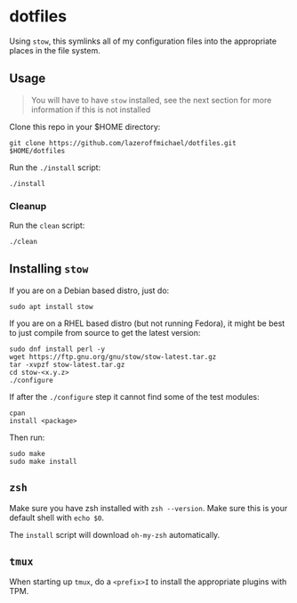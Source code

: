 # dotfiles

Using `stow`, this symlinks all of my configuration files into the appropriate places in the file system.

## Usage

> You will have to have `stow` installed, see the next section for more information if this is not installed

Clone this repo in your $HOME directory:
```
git clone https://github.com/lazeroffmichael/dotfiles.git $HOME/dotfiles
```

Run the `./install` script:
```
./install
```

### Cleanup

Run the `clean` script:
```
./clean
```

## Installing `stow`

If you are on a Debian based distro, just do:

```
sudo apt install stow
```

If you are on a RHEL based distro (but not running Fedora), it might be best to just compile from source to get the latest version:
```
sudo dnf install perl -y
wget https://ftp.gnu.org/gnu/stow/stow-latest.tar.gz
tar -xvpzf stow-latest.tar.gz
cd stow-<x.y.z>
./configure
```

If after the `./configure` step it cannot find some of the test modules:
```
cpan
install <package>
```

Then run:
```
sudo make
sudo make install
```

## `zsh`

Make sure you have zsh installed with `zsh --version`. Make sure this is your default shell with `echo $0`.

The `install` script will download `oh-my-zsh` automatically.

## `tmux`

When starting up `tmux`, do a `<prefix>I` to install the appropriate plugins with TPM.
